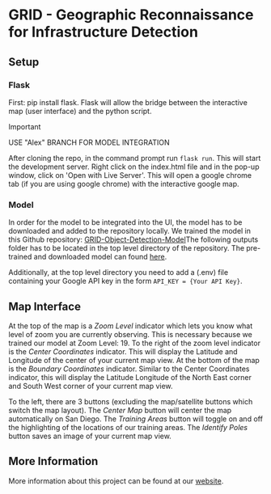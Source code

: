 # GRID - Geographic Reconnaissance for Infrastructure Detection

## Setup

### Flask
First: pip install flask. Flask will allow the bridge between the interactive map (user interface) and the python script.

> [!IMPORTANT]
> USE "Alex" BRANCH FOR MODEL INTEGRATION

After cloning the repo, in the command prompt run `flask run`. This will start the development server. Right click on the index.html file and in the pop-up window, click on 'Open with Live Server'. This will open a google chrome tab (if you are using google chrome) with the interactive google map.

### Model
In order for the model to be integrated into the UI, the model has to be downloaded and added to the repository locally. We trained the model in this Github repository: [GRID-Object-Detection-Model](https://github.com/jcchuang2/GRID-Object-Detection-Model)The following outputs folder has to be located in the top level directory of the repository. The pre-trained and downloaded model can found [here](https://drive.google.com/drive/folders/1suRIGF18j-WZ5ozDmskDm7XOqLPAScIp?usp=sharing).

Additionally, at the top level directory you need to add a (.env) file containing your Google API key in the form `API_KEY = {Your API Key}`.

## Map Interface
At the top of the map is a *Zoom Level* indicator which lets you know what level of zoom you are currently observing. This is necessary because we trained our model at Zoom Level: 19. To the right of the zoom level indicator is the *Center Coordinates* indicator. This will display the Latitude and Longitude of the center of your current map view. At the bottom of the map is the *Boundary Coordinates* indicator. Similar to the Center Coordinates indicator, this will display the Latitude Longitude of the North East corner and South West corner of your current map view.

To the left, there are 3 buttons (excluding the map/satellite buttons which switch the map layout). The *Center Map* button will center the map automatically on San Diego. The *Training Areas* button will toggle on and off the highlighting of the locations of our training areas. The *Identify Poles* button saves an image of your current map view.  

## More Information
More information about this project can be found at our [website](https://jcchuang2.github.io/DSC180B_GRID/).
